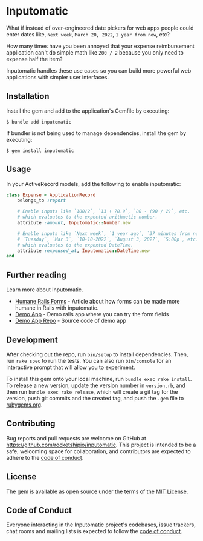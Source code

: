 # Inputomatic

What if instead of over-engineered date pickers for web apps people could enter dates like, `Next week`, `March 20, 2022`, `1 year from now`, etc?

How many times have you been annoyed that your expense reimbursement application can't do simple math like `200 / 2` because you only need to expense half the item?

Inputomatic handles these use cases so you can build more powerful web applications with simpler user interfaces.

## Installation

Install the gem and add to the application's Gemfile by executing:

    $ bundle add inputomatic

If bundler is not being used to manage dependencies, install the gem by executing:

    $ gem install inputomatic

## Usage

In your ActiveRecord models, add the following to enable inputomatic:

```ruby
class Expense < ApplicationRecord
    belongs_to :report

    # Enable inputs like `100/2`, `13 + 78.9`, `80 - (90 / 2)`, etc.
    # which evaluates to the expected arithmetic number.
    attribute :amount, Inputomatic::Number.new

    # Enable inputs like `Next week`, `1 year ago`, `37 minutes from now`,
    # `Tuesday`, `Mar 3`, `10-10-2022`, `August 3, 2027`, `5:00p`, etc.
    # which evaluates to the expexted DateTime.
    attribute :expensed_at, Inputomatic::DateTime.new
end
```

## Further reading

Learn more about Inputomatic.

* [Humane Rails Forms](https://fly.io/ruby-dispatch/humane-rails-forms/) - Article about how forms can be made more humane in Rails with inputomatic.
* [Demo App](https://inputomatic-demo.fly.dev) - Demo rails app where you can try the form fields
* [Demo App Repo](https://github.com/rocketshipio/inputomatic-demo) - Source code of demo app

## Development

After checking out the repo, run `bin/setup` to install dependencies. Then, run `rake spec` to run the tests. You can also run `bin/console` for an interactive prompt that will allow you to experiment.

To install this gem onto your local machine, run `bundle exec rake install`. To release a new version, update the version number in `version.rb`, and then run `bundle exec rake release`, which will create a git tag for the version, push git commits and the created tag, and push the `.gem` file to [rubygems.org](https://rubygems.org).

## Contributing

Bug reports and pull requests are welcome on GitHub at https://github.com/rocketshipio/inputomatic. This project is intended to be a safe, welcoming space for collaboration, and contributors are expected to adhere to the [code of conduct](https://github.com/rocketshipio/inputomatic/blob/main/CODE_OF_CONDUCT.md).

## License

The gem is available as open source under the terms of the [MIT License](https://opensource.org/licenses/MIT).

## Code of Conduct

Everyone interacting in the Inputomatic project's codebases, issue trackers, chat rooms and mailing lists is expected to follow the [code of conduct](https://github.com/rocketshipio/inputomatic/blob/main/CODE_OF_CONDUCT.md).
